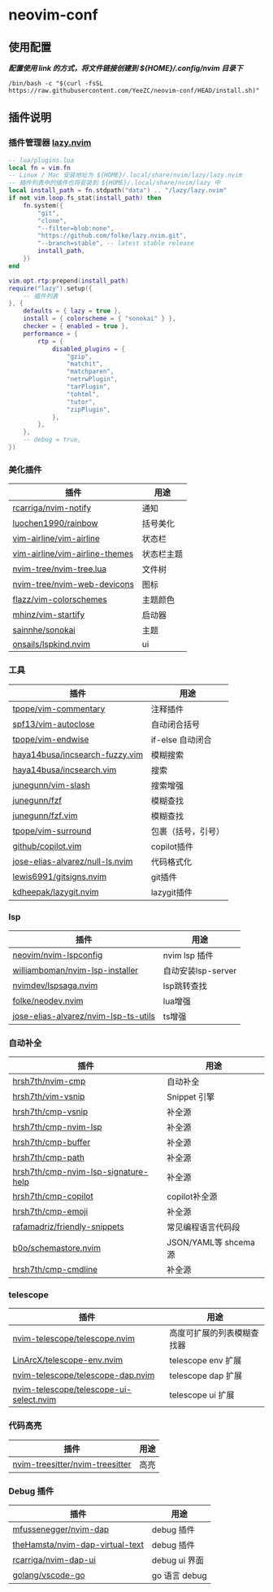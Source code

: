 # neovim-conf
## 使用配置
***配置使用 link 的方式，将文件链接创建到 ${HOME}/.config/nvim 目录下***
```shell
/bin/bash -c "$(curl -fsSL https://raw.githubusercontent.com/YeeZC/neovim-conf/HEAD/install.sh)"
```
## 插件说明
### 插件管理器 [lazy.nvim](https://github.com/folke/lazy.nvim)

```lua
-- lua/plugins.lua
local fn = vim.fn
-- Linux / Mac 安装地址为 ${HOME}/.local/share/nvim/lazy/lazy.nvim
-- 插件列表中的插件也将安装到 ${HOME}/.local/share/nvim/lazy 中
local install_path = fn.stdpath("data") .. "/lazy/lazy.nvim"
if not vim.loop.fs_stat(install_path) then
	fn.system({
		"git",
		"clone",
		"--filter=blob:none",
		"https://github.com/folke/lazy.nvim.git",
		"--branch=stable", -- latest stable release
		install_path,
	})
end

vim.opt.rtp:prepend(install_path)
require("lazy").setup({
	-- 插件列表
}, {
	defaults = { lazy = true },
	install = { colorscheme = { "sonokai" } },
	checker = { enabled = true },
	performance = {
		rtp = {
			disabled_plugins = {
				"gzip",
				"matchit",
				"matchparen",
				"netrwPlugin",
				"tarPlugin",
				"tohtml",
				"tutor",
				"zipPlugin",
			},
		},
	},
	-- debug = true,
})

```
### 美化插件
|  插件   | 用途  |
|  ----  | ----  |
| [rcarriga/nvim-notify](https://github.com/rcarriga/nvim-notify) | 通知 |
| [luochen1990/rainbow](https://github.com/luochen1990/rainbow) | 括号美化 |
| [vim-airline/vim-airline](https://github.com/vim-airline/vim-airline) | 状态栏 |
| [vim-airline/vim-airline-themes](https://github.com/vim-airline/vim-airline-themes) | 状态栏主题 |
| [nvim-tree/nvim-tree.lua](https://github.com/nvim-tree/nvim-tree.lua) | 文件树 |
| [nvim-tree/nvim-web-devicons](https://github.com/nvim-tree/nvim-web-devicons) | 图标 |
| [flazz/vim-colorschemes](https://github.com/flazz/vim-colorschemes) | 主题颜色 |
| [mhinz/vim-startify](https://github.com/mhinz/vim-startify) | 启动器 |
| [sainnhe/sonokai](https://github.com/sainnhe/sonokai) | 主题 |
| [onsails/lspkind.nvim](https://github.com/onsails/lspkind.nvim) | ui |

### 工具
|  插件   | 用途  |
|  ----  | ----  |
| [tpope/vim-commentary](https://github.com/tpope/vim-commentary) | 注释插件 |
| [spf13/vim-autoclose](https://github.com/spf13/vim-autoclose) | 自动闭合括号 |
| [tpope/vim-endwise](https://github.com/tpope/vim-endwise) | if-else 自动闭合 |
| [haya14busa/incsearch-fuzzy.vim](https://github.com/haya14busa/incsearch-fuzzy.vim) | 模糊搜索 |
| [haya14busa/incsearch.vim](https://github.com/haya14busa/incsearch.vim) | 搜索 |
| [junegunn/vim-slash](https://github.com/junegunn/vim-slash) | 搜索增强 |
| [junegunn/fzf](https://github.com/junegunn/fzf) | 模糊查找 |
| [junegunn/fzf.vim](https://github.com/junegunn/fzf.vim) | 模糊查找 |
| [tpope/vim-surround](https://github.com/tpope/vim-surround) | 包裹（括号，引号） |
| [github/copilot.vim](https://github.com/github/copilot.vim) | copilot插件 |
| [jose-elias-alvarez/null-ls.nvim](https://github.com/jose-elias-alvarez/null-ls.nvim) | 代码格式化 |
| [lewis6991/gitsigns.nvim](https://github.com/lewis6991/gitsigns.nvim) | git插件 |
| [kdheepak/lazygit.nvim](https://github.com/kdheepak/lazygit.nvim) | lazygit插件 |

### lsp
|  插件   | 用途  |
|  ----  | ----  |
| [neovim/nvim-lspconfig](https://github.com/neovim/nvim-lspconfig) | nvim lsp 插件 |
| [williamboman/nvim-lsp-installer](https://github.com/williamboman/nvim-lsp-installer) | 自动安装lsp-server |
| [nvimdev/lspsaga.nvim](https://github.com/nvimdev/lspsaga.nvim) | lsp跳转查找 |
| [folke/neodev.nvim](https://github.com/folke/neodev.nvim) | lua增强 |
| [jose-elias-alvarez/nvim-lsp-ts-utils](https://github.com/jose-elias-alvarez/nvim-lsp-ts-utils) | ts增强 |

### 自动补全
|  插件   | 用途  |
|  ----  | ----  |
| [hrsh7th/nvim-cmp](https://github.com/hrsh7th/nvim-cmp) | 自动补全 |
| [hrsh7th/vim-vsnip](https://github.com/hrsh7th/vim-vsnip) | Snippet 引擎 |
| [hrsh7th/cmp-vsnip](https://github.com/hrsh7th/cmp-vsnip) | 补全源 |
| [hrsh7th/cmp-nvim-lsp](https://github.com/hrsh7th/cmp-nvim-lsp) | 补全源 |
| [hrsh7th/cmp-buffer](https://github.com/hrsh7th/cmp-buffer) | 补全源 |
| [hrsh7th/cmp-path](https://github.com/hrsh7th/cmp-path) | 补全源 |
| [hrsh7th/cmp-nvim-lsp-signature-help](https://github.com/hrsh7th/cmp-nvim-lsp-signature-help) | 补全源 |
| [hrsh7th/cmp-copilot](https://github.com/hrsh7th/cmp-copilot) | copilot补全源 |
| [hrsh7th/cmp-emoji](https://github.com/hrsh7th/cmp-emoji) | 补全源 |
| [rafamadriz/friendly-snippets](https://github.com/rafamadriz/friendly-snippets) | 常见编程语言代码段 |
| [b0o/schemastore.nvim](https://github.com/b0o/schemastore.nvim) | JSON/YAML等 shcema 源 |
| [hrsh7th/cmp-cmdline](https://github.com/hrsh7th/cmp-cmdline) | 补全源 |


### telescope
|  插件   | 用途  |
|  ----  | ----  |
| [nvim-telescope/telescope.nvim](https://github.com/nvim-telescope/telescope.nvim) | 高度可扩展的列表模糊查找器 |
| [LinArcX/telescope-env.nvim](https://github.com/LinArcX/telescope-env.nvim) | telescope env 扩展 |
| [nvim-telescope/telescope-dap.nvim](https://github.com/nvim-telescope/telescope-dap.nvim) | telescope dap 扩展 |
| [nvim-telescope/telescope-ui-select.nvim](https://github.com/nvim-telescope/telescope-ui-select.nvim) | telescope ui 扩展 |

### 代码高亮
|  插件   | 用途  |
|  ----  | ----  |
| [nvim-treesitter/nvim-treesitter](https://github.com/nvim-treesitter/nvim-treesitter) | 高亮 |

### Debug 插件
|  插件   | 用途  |
|  ----  | ----  |
| [mfussenegger/nvim-dap](https://github.com/mfussenegger/nvim-dap) | debug 插件 |
| [theHamsta/nvim-dap-virtual-text](https://github.com/theHamsta/nvim-dap-virtual-text) | debug 插件 |
| [rcarriga/nvim-dap-ui](https://github.com/rcarriga/nvim-dap-ui) | debug ui 界面 |
| [golang/vscode-go](https://github.com/golang/vscode-go) | go 语言 debug |
